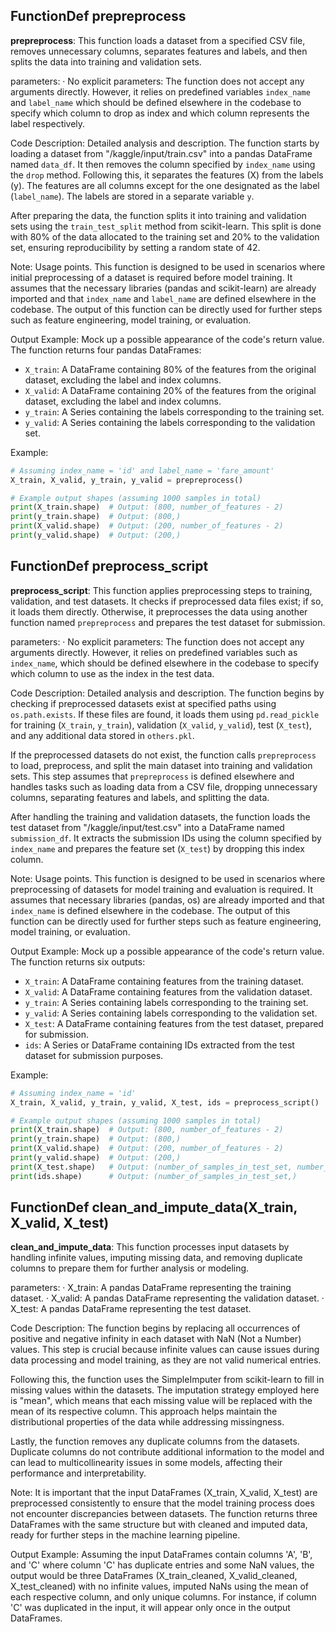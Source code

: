 ## FunctionDef prepreprocess
**prepreprocess**: This function loads a dataset from a specified CSV file, removes unnecessary columns, separates features and labels, and then splits the data into training and validation sets.

parameters:
· No explicit parameters: The function does not accept any arguments directly. However, it relies on predefined variables `index_name` and `label_name` which should be defined elsewhere in the codebase to specify which column to drop as index and which column represents the label respectively.

Code Description: Detailed analysis and description.
The function starts by loading a dataset from "/kaggle/input/train.csv" into a pandas DataFrame named `data_df`. It then removes the column specified by `index_name` using the `drop` method. Following this, it separates the features (X) from the labels (y). The features are all columns except for the one designated as the label (`label_name`). The labels are stored in a separate variable `y`.

After preparing the data, the function splits it into training and validation sets using the `train_test_split` method from scikit-learn. This split is done with 80% of the data allocated to the training set and 20% to the validation set, ensuring reproducibility by setting a random state of 42.

Note: Usage points.
This function is designed to be used in scenarios where initial preprocessing of a dataset is required before model training. It assumes that the necessary libraries (pandas and scikit-learn) are already imported and that `index_name` and `label_name` are defined elsewhere in the codebase. The output of this function can be directly used for further steps such as feature engineering, model training, or evaluation.

Output Example: Mock up a possible appearance of the code's return value.
The function returns four pandas DataFrames:
- `X_train`: A DataFrame containing 80% of the features from the original dataset, excluding the label and index columns.
- `X_valid`: A DataFrame containing 20% of the features from the original dataset, excluding the label and index columns.
- `y_train`: A Series containing the labels corresponding to the training set.
- `y_valid`: A Series containing the labels corresponding to the validation set.

Example:
```python
# Assuming index_name = 'id' and label_name = 'fare_amount'
X_train, X_valid, y_train, y_valid = prepreprocess()

# Example output shapes (assuming 1000 samples in total)
print(X_train.shape)  # Output: (800, number_of_features - 2)
print(y_train.shape)  # Output: (800,)
print(X_valid.shape)  # Output: (200, number_of_features - 2)
print(y_valid.shape)  # Output: (200,)
```
## FunctionDef preprocess_script
**preprocess_script**: This function applies preprocessing steps to training, validation, and test datasets. It checks if preprocessed data files exist; if so, it loads them directly. Otherwise, it preprocesses the data using another function named `prepreprocess` and prepares the test dataset for submission.

parameters:
· No explicit parameters: The function does not accept any arguments directly. However, it relies on predefined variables such as `index_name`, which should be defined elsewhere in the codebase to specify which column to use as the index in the test data.

Code Description: Detailed analysis and description.
The function begins by checking if preprocessed datasets exist at specified paths using `os.path.exists`. If these files are found, it loads them using `pd.read_pickle` for training (`X_train`, `y_train`), validation (`X_valid`, `y_valid`), test (`X_test`), and any additional data stored in `others.pkl`.

If the preprocessed datasets do not exist, the function calls `prepreprocess` to load, preprocess, and split the main dataset into training and validation sets. This step assumes that `prepreprocess` is defined elsewhere and handles tasks such as loading data from a CSV file, dropping unnecessary columns, separating features and labels, and splitting the data.

After handling the training and validation datasets, the function loads the test dataset from "/kaggle/input/test.csv" into a DataFrame named `submission_df`. It extracts the submission IDs using the column specified by `index_name` and prepares the feature set (`X_test`) by dropping this index column.

Note: Usage points.
This function is designed to be used in scenarios where preprocessing of datasets for model training and evaluation is required. It assumes that necessary libraries (pandas, os) are already imported and that `index_name` is defined elsewhere in the codebase. The output of this function can be directly used for further steps such as feature engineering, model training, or evaluation.

Output Example: Mock up a possible appearance of the code's return value.
The function returns six outputs:
- `X_train`: A DataFrame containing features from the training dataset.
- `X_valid`: A DataFrame containing features from the validation dataset.
- `y_train`: A Series containing labels corresponding to the training set.
- `y_valid`: A Series containing labels corresponding to the validation set.
- `X_test`: A DataFrame containing features from the test dataset, prepared for submission.
- `ids`: A Series or DataFrame containing IDs extracted from the test dataset for submission purposes.

Example:
```python
# Assuming index_name = 'id'
X_train, X_valid, y_train, y_valid, X_test, ids = preprocess_script()

# Example output shapes (assuming 1000 samples in total)
print(X_train.shape)  # Output: (800, number_of_features - 2)
print(y_train.shape)  # Output: (800,)
print(X_valid.shape)  # Output: (200, number_of_features - 2)
print(y_valid.shape)  # Output: (200,)
print(X_test.shape)   # Output: (number_of_samples_in_test_set, number_of_features - 1)
print(ids.shape)      # Output: (number_of_samples_in_test_set,)
```
## FunctionDef clean_and_impute_data(X_train, X_valid, X_test)
**clean_and_impute_data**: This function processes input datasets by handling infinite values, imputing missing data, and removing duplicate columns to prepare them for further analysis or modeling.

parameters:
· X_train: A pandas DataFrame representing the training dataset.
· X_valid: A pandas DataFrame representing the validation dataset.
· X_test: A pandas DataFrame representing the test dataset.

Code Description: The function begins by replacing all occurrences of positive and negative infinity in each dataset with NaN (Not a Number) values. This step is crucial because infinite values can cause issues during data processing and model training, as they are not valid numerical entries.

Following this, the function uses the SimpleImputer from scikit-learn to fill in missing values within the datasets. The imputation strategy employed here is "mean", which means that each missing value will be replaced with the mean of its respective column. This approach helps maintain the distributional properties of the data while addressing missingness.

Lastly, the function removes any duplicate columns from the datasets. Duplicate columns do not contribute additional information to the model and can lead to multicollinearity issues in some models, affecting their performance and interpretability.

Note: It is important that the input DataFrames (X_train, X_valid, X_test) are preprocessed consistently to ensure that the model training process does not encounter discrepancies between datasets. The function returns three DataFrames with the same structure but with cleaned and imputed data, ready for further steps in the machine learning pipeline.

Output Example: Assuming the input DataFrames contain columns 'A', 'B', and 'C' where column 'C' has duplicate entries and some NaN values, the output would be three DataFrames (X_train_cleaned, X_valid_cleaned, X_test_cleaned) with no infinite values, imputed NaNs using the mean of each respective column, and only unique columns. For instance, if column 'C' was duplicated in the input, it will appear only once in the output DataFrames.
